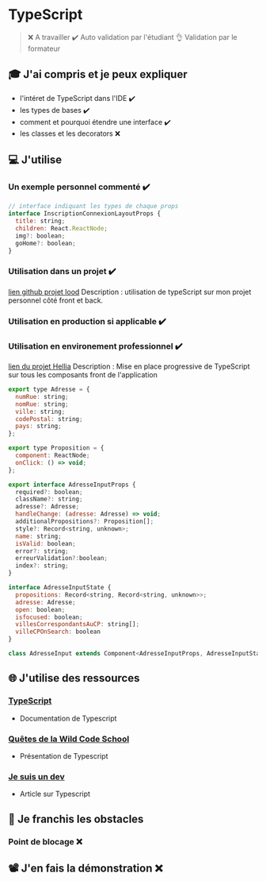 # TypeScript
> ❌ A travailler
> ✔️ Auto validation par l'étudiant
> 👌 Validation par le formateur


## 🎓 J'ai compris et je peux expliquer
- l'intéret de TypeScript dans l'IDE ✔️
- les types de bases ✔️
- comment et pourquoi étendre une interface ✔️
- les classes et les decorators ❌


## 💻 J'utilise
### Un exemple personnel commenté ✔️
```javascript
// interface indiquant les types de chaque props
interface InscriptionConnexionLayoutProps {
  title: string;
  children: React.ReactNode;
  img?: boolean;
  goHome?: boolean;
}
```

### Utilisation dans un projet ✔️
[lien github projet lood](https://github.com/mathildetho/lood/blob/authentification/apps/front-client/src/app/components/DataDisplay/Icon/Icon.component.tsx)
Description : utilisation de typeScript sur mon projet personnel côté front et back.

### Utilisation en production si applicable ✔️
### Utilisation en environement professionnel ✔️
[lien du projet Hellia](https://app.hellia.fr/)
Description : Mise en place progressive de TypeScript sur tous les composants front de l'application
```javascript
export type Adresse = {
  numRue: string;
  nomRue: string;
  ville: string;
  codePostal: string;
  pays: string;
};

export type Proposition = {
  component: ReactNode;
  onClick: () => void;
};

export interface AdresseInputProps {
  required?: boolean;
  className?: string;
  adresse?: Adresse;
  handleChange: (adresse: Adresse) => void;
  additionalPropositions?: Proposition[];
  style?: Record<string, unknown>;
  name: string;
  isValid: boolean;
  error?: string;
  erreurValidation?:boolean;
  index?: string;
}

interface AdresseInputState {
  propositions: Record<string, Record<string, unknown>>;
  adresse: Adresse;
  open: boolean;
  isfocused: boolean;
  villesCorrespondantsAuCP: string[];
  villeCPOnSearch: boolean
}

class AdresseInput extends Component<AdresseInputProps, AdresseInputState> {}
```


## 🌐 J'utilise des ressources
### [TypeScript](https://www.typescriptlang.org)
- Documentation de Typescript
### [Quêtes de la Wild Code School](https://odyssey.wildcodeschool.com/quests/1412)
- Présentation de Typescript
### [Je suis un dev](https://www.jesuisundev.com/comprendre-typescript-en-5-minutes/)
- Article sur Typescript


## 🚧 Je franchis les obstacles
### Point de blocage ❌ 


## 📽️ J'en fais la démonstration ❌
